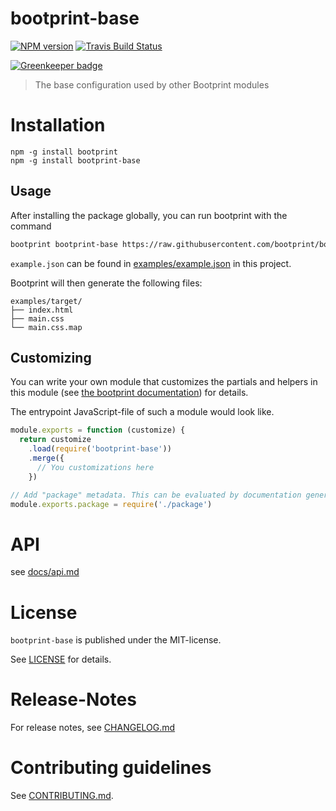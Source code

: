# bootprint-base 

[![NPM version](https://badge.fury.io/js/bootprint-base.svg)](http://badge.fury.io/js/bootprint-base)
[![Travis Build Status](https://travis-ci.org/bootprint/bootprint-base.svg?branch=master)](https://travis-ci.org/bootprint/bootprint-base)

[![Greenkeeper badge](https://badges.greenkeeper.io/bootprint/bootprint-base.svg)](https://greenkeeper.io/)

> The base configuration used by other Bootprint modules



# Installation

```
npm -g install bootprint
npm -g install bootprint-base
```

## Usage


After installing the package globally, you can run bootprint with the command

```bash
bootprint bootprint-base https://raw.githubusercontent.com/bootprint/bootprint-base/v1.0.0/examples/example.json target
```

`example.json` can be found in [examples/example.json](examples/example.json) in this project.

Bootprint will then generate the following files:

<pre><code>examples/target/
├── index.html
├── main.css
└── main.css.map
</code></pre> 


## Customizing

You can write your own module that customizes the partials and helpers in this module
(see [the bootprint documentation](https://github.com/bootprint/bootprint/blob/master/doc/modules.md)) for details.

The entrypoint JavaScript-file of such a module would look like.

```js
module.exports = function (customize) {
  return customize
    .load(require('bootprint-base'))
    .merge({
      // You customizations here
    })

// Add "package" metadata. This can be evaluated by documentation generators
module.exports.package = require('./package')
```

# API

see [docs/api.md](docs/api.md)


# License

`bootprint-base` is published under the MIT-license.

See [LICENSE](LICENSE) for details.


# Release-Notes
 
For release notes, see [CHANGELOG.md](CHANGELOG.md)
 
# Contributing guidelines

See [CONTRIBUTING.md](CONTRIBUTING.md).